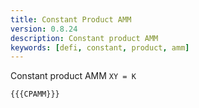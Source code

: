 ```yaml
---
title: Constant Product AMM
version: 0.8.24
description: Constant product AMM
keywords: [defi, constant, product, amm]
---
```


Constant product AMM `XY = K`

```solidity
{{{CPAMM}}}
```
